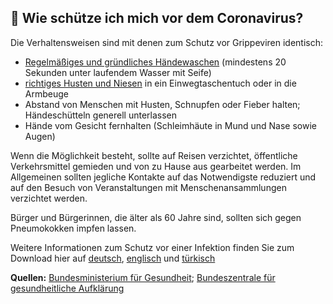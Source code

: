## 🧼 Wie schütze ich mich vor dem Coronavirus?

Die Verhaltensweisen sind mit denen zum Schutz vor Grippeviren identisch:

- [Regelmäßiges und gründliches Händewaschen](https://www.infektionsschutz.de/haendewaschen/) (mindestens 20 Sekunden unter laufendem Wasser mit Seife)
- [richtiges Husten und Niesen](https://www.infektionsschutz.de/haendewaschen/) in ein Einwegtaschentuch oder in die Armbeuge
- Abstand von Menschen mit Husten, Schnupfen oder Fieber halten; Händeschütteln generell unterlassen
- Hände vom Gesicht fernhalten (Schleimhäute in Mund und Nase sowie Augen)

Wenn die Möglichkeit besteht, sollte auf Reisen verzichtet, öffentliche Verkehrsmittel gemieden und von zu Hause aus gearbeitet werden. Im Allgemeinen sollten jegliche Kontakte auf das Notwendigste reduziert und auf den Besuch von Veranstaltungen mit Menschenansammlungen verzichtet werden.

Bürger und Bürgerinnen, die älter als 60 Jahre sind, sollten sich gegen Pneumokokken impfen lassen.

Weitere Informationen zum Schutz vor einer Infektion finden Sie zum Download hier auf [deutsch](https://www.bundesgesundheitsministerium.de/fileadmin/Dateien/3_Downloads/C/Coronavirus/Coronavirus_Handzettel_barrierefrei_DE_barr.pdf), [englisch](https://www.bundesgesundheitsministerium.de/fileadmin/Dateien/3_Downloads/C/Coronavirus/Coronavirus_Handzettel_barrierefrei_ENG_barr.pdf) und [türkisch](https://www.bundesgesundheitsministerium.de/fileadmin/Dateien/3_Downloads/C/Coronavirus/Coronavirus_Handzettel_barrierefrei_tu__rkisch_barr.pdf)

**Quellen:** [Bundesministerium für Gesundheit](https://www.bundesgesundheitsministerium.de/coronavirus.html); [Bundeszentrale für gesundheitliche Aufklärung](https://www.infektionsschutz.de/haendewaschen/)
